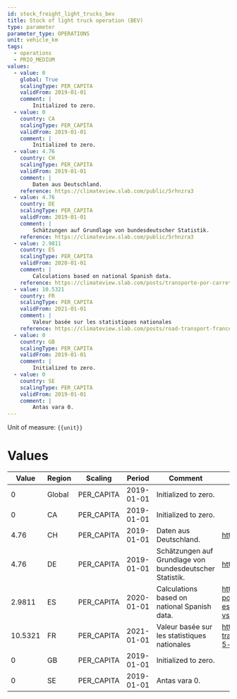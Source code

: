```yaml
---
id: stock_freight_light_trucks_bev
title: Stock of light truck operation (BEV)
type: parameter
parameter_type: OPERATIONS
unit: vehicle_km
tags:
  - operations
  - PRIO_MEDIUM
values:
  - value: 0
    global: True
    scalingType: PER_CAPITA
    validFrom: 2019-01-01
    comment: |
        Initialized to zero.
  - value: 0
    country: CA
    scalingType: PER_CAPITA
    validFrom: 2019-01-01
    comment: |
        Initialized to zero.
  - value: 4.76
    country: CH
    scalingType: PER_CAPITA
    validFrom: 2019-01-01
    comment: |
        Daten aus Deutschland.
    reference: https://climateview.slab.com/public/5rhnzra3
  - value: 4.76
    country: DE
    scalingType: PER_CAPITA
    validFrom: 2019-01-01
    comment: |
        Schätzungen auf Grundlage von bundesdeutscher Statistik.
    reference: https://climateview.slab.com/public/5rhnzra3
  - value: 2.9811
    country: ES
    scalingType: PER_CAPITA
    validFrom: 2020-01-01
    comment: |
        Calculations based on national Spanish data.
    reference: https://climateview.slab.com/posts/transporte-por-carretera-road-transport-esqm8w27#hfvae-light-goods-vehicles-lg-vs
  - value: 10.5321
    country: FR
    scalingType: PER_CAPITA
    validFrom: 2021-01-01
    comment: |
        Valeur basée sur les statistiques nationales
    reference: https://climateview.slab.com/posts/road-transport-france-eoxjg43o#hmetp-tableau-5-vehicules-utilitaires-legers-vu-ls
  - value: 0
    country: GB
    scalingType: PER_CAPITA
    validFrom: 2019-01-01
    comment: |
        Initialized to zero.
  - value: 0
    country: SE
    scalingType: PER_CAPITA
    validFrom: 2019-01-01
    comment: |
        Antas vara 0.
---
```



Unit of measure: `{{unit}}`


# Values


| Value | Region | Scaling | Period | Comment | Reference |
|-------|--------|---------|--------|---------|-----------|
| 0 | Global | PER_CAPITA | 2019-01-01 | Initialized to zero. |  |
| 0 | CA | PER_CAPITA | 2019-01-01 | Initialized to zero. |  |
| 4.76 | CH | PER_CAPITA | 2019-01-01 | Daten aus Deutschland. | https://climateview.slab.com/public/5rhnzra3 |
| 4.76 | DE | PER_CAPITA | 2019-01-01 | Schätzungen auf Grundlage von bundesdeutscher Statistik. | https://climateview.slab.com/public/5rhnzra3 |
| 2.9811 | ES | PER_CAPITA | 2020-01-01 | Calculations based on national Spanish data. | https://climateview.slab.com/posts/transporte-por-carretera-road-transport-esqm8w27#hfvae-light-goods-vehicles-lg-vs |
| 10.5321 | FR | PER_CAPITA | 2021-01-01 | Valeur basée sur les statistiques nationales | https://climateview.slab.com/posts/road-transport-france-eoxjg43o#hmetp-tableau-5-vehicules-utilitaires-legers-vu-ls |
| 0 | GB | PER_CAPITA | 2019-01-01 | Initialized to zero. |  |
| 0 | SE | PER_CAPITA | 2019-01-01 | Antas vara 0. |  |


